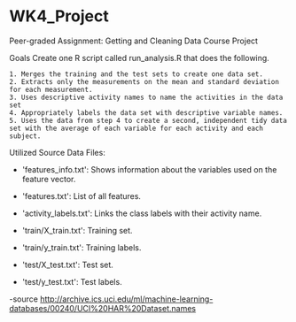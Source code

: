 # WK4_Project
Peer-graded Assignment: Getting and Cleaning Data Course Project

Goals
Create one R script called run_analysis.R that does the following.

    1. Merges the training and the test sets to create one data set.
    2. Extracts only the measurements on the mean and standard deviation for each measurement. 
    3. Uses descriptive activity names to name the activities in the data set
    4. Appropriately labels the data set with descriptive variable names. 
    5. Uses the data from step 4 to create a second, independent tidy data set with the average of each variable for each activity and each subject.


Utilized Source Data Files:

- 'features_info.txt': Shows information about the variables used on the feature vector.
- 'features.txt': List of all features.

- 'activity_labels.txt': Links the class labels with their activity name.

- 'train/X_train.txt': Training set.
- 'train/y_train.txt': Training labels.

- 'test/X_test.txt': Test set.
- 'test/y_test.txt': Test labels.

-source http://archive.ics.uci.edu/ml/machine-learning-databases/00240/UCI%20HAR%20Dataset.names


